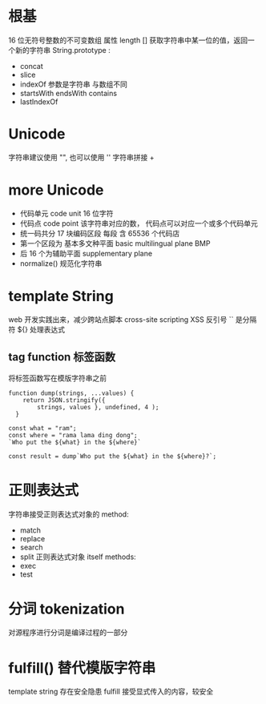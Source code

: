 # 根基

16 位无符号整数的不可变数组
属性 length
[] 获取字符串中某一位的值，返回一个新的字符串
String.prototype :

- concat
- slice
- indexOf 参数是字符串 与数组不同
- startsWith endsWith contains
- lastIndexOf

# Unicode

字符串建议使用 "", 也可以使用 ''
字符串拼接 +

# more Unicode

- 代码单元 code unit 16 位字符
- 代码点 code point 该字符串对应的数， 代码点可以对应一个或多个代码单元
- 统一码共分 17 块编码区段 每段 含 65536 个代码店
- 第一个区段为 基本多文种平面 basic multilingual plane BMP
- 后 16 个为辅助平面 supplementary plane
- normalize() 规范化字符串

# template String

web 开发实践出来，减少跨站点脚本 cross-site scripting XSS
反引号 \`\` 是分隔符
\${} 处理表达式

## tag function 标签函数

将标签函数写在模版字符串之前

```
function dump(strings, ...values) {
    return JSON.stringify({
        strings, values }, undefined, 4 );
  }

const what = "ram";
const where = "rama lama ding dong";
`Who put the ${what} in the ${where}`

const result = dump`Who put the ${what} in the ${where}?`;
```

# 正则表达式

字符串接受正则表达式对象的 method:

- match
- replace
- search
- split
  正则表达式对象 itself methods:
- exec
- test

# 分词 tokenization

对源程序进行分词是编译过程的一部分

# fulfill() 替代模版字符串

template string 存在安全隐患
fulfill 接受显式传入的内容，较安全

